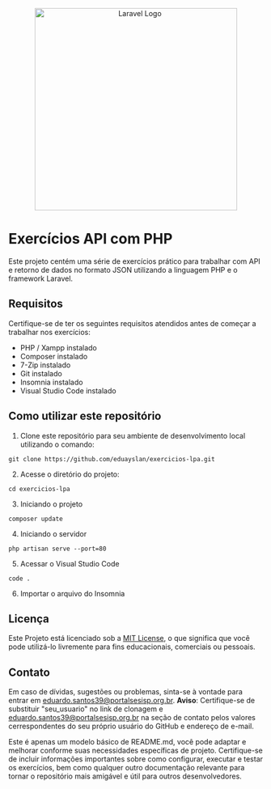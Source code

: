 <p align="center"><a href="https://laravel.com" target="_blank"><img src="https://raw.githubusercontent.com/laravel/art/master/logo-lockup/5%20SVG/2%20CMYK/1%20Full%20Color/laravel-logolockup-cmyk-red.svg" width="400" alt="Laravel Logo"></a></p>

#  Exercícios API com PHP

Este projeto centém uma série de exercícios prático para trabalhar com API e retorno de dados no formato JSON utilizando a linguagem PHP e o framework Laravel.

## Requisitos 
Certifique-se de ter os seguintes requisitos atendidos antes de começar a trabalhar nos exercícios:
* PHP / Xampp instalado
* Composer instalado
* 7-Zip instalado
* Git instalado
* Insomnia instalado
* Visual Studio Code instalado

## Como utilizar este repositório

1. Clone este repositório para seu ambiente de desenvolvimento local utilizando o comando: 
```
git clone https://github.com/eduayslan/exercicios-lpa.git
```
2. Acesse o diretório do projeto:
```
cd exercicios-lpa
```
3. Iniciando o projeto 
```
composer update 
```
4. Iniciando o servidor
```
php artisan serve --port=80
```
5. Acessar o Visual Studio Code
```
code .
```
6. Importar o arquivo do Insomnia 

## Licença
Este Projeto está licenciado sob a [MIT License](LICENSE), o que significa que você pode utilizá-lo livremente para fins educacionais, comerciais ou pessoais. 

## Contato 
 
 Em caso de dívidas, sugestões ou problemas, sinta-se à vontade para entrar em eduardo.santos39@portalsesisp.org.br.
**Aviso**: Certifique-se de substituir "seu_usuario" no link de clonagem e eduardo.santos39@portalsesisp.org.br na seção de contato pelos valores cerrespondentes do seu próprio usuário do GitHub e endereço de e-mail.

Este é apenas um modelo básico de README.md, você pode adaptar e melhorar conforme suas necessidades específicas de projeto. Certifique-se de incluir informações importantes sobre como configurar, executar e testar os exercícios, bem como qualquer outro documentação relevante para tornar o repositório mais amigável e útil para outros desenvolvedores.